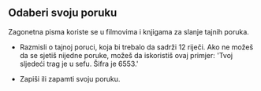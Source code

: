## Odaberi svoju poruku

Zagonetna pisma koriste se u filmovima i knjigama za slanje tajnih poruka.

+ Razmisli o tajnoj poruci, koja bi trebalo da sadrži 12 riječi. Ako ne možeš da se sjetiš nijedne poruke, možeš da iskoristiš ovaj primjer: 'Tvoj sljedeći trag je u sefu. Šifra je 6553.'

+ Zapiši ili zapamti svoju poruku.